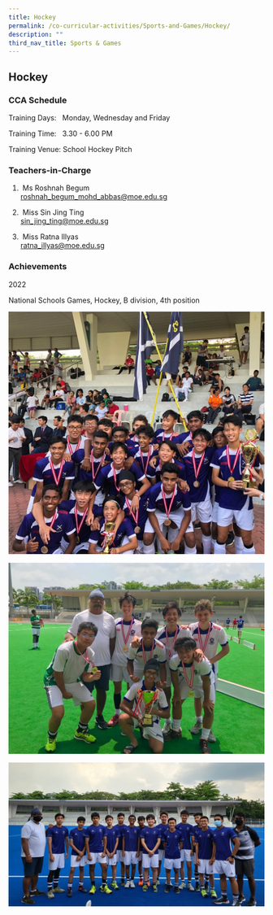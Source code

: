 ```yaml
---
title: Hockey
permalink: /co-curricular-activities/Sports-and-Games/Hockey/
description: ""
third_nav_title: Sports & Games
---
```

## Hockey

### CCA Schedule  

Training Days:   Monday, Wednesday and Friday

Training Time:   3.30 - 6.00 PM

Training Venue: School Hockey Pitch 


### Teachers-in-Charge



1.   Ms Roshnah Begum <br> roshnah_begum_mohd_abbas@moe.edu.sg

3.   Miss Sin Jing Ting   <br> sin_jing_ting@moe.edu.sg

5.   Miss Ratna Illyas <br> ratna_illyas@moe.edu.sg

  

### Achievements

2022

National Schools Games, Hockey, B division, 4th position

![](/images/Hockey.jpg)

![](/images/Hockey2.jpg)

![](/images/Hockey3.jpg)